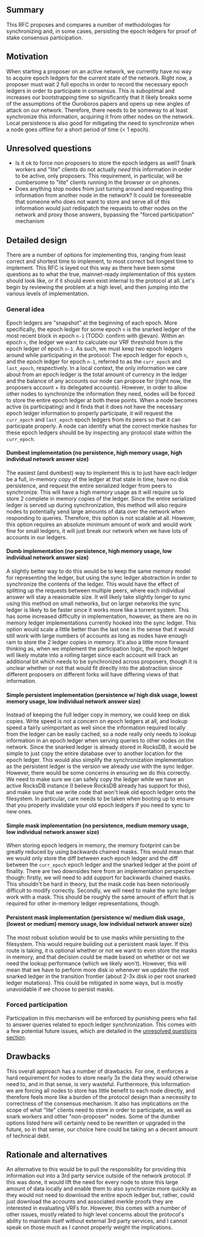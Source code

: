 ## Summary
[summary]: #summary

This RFC proposes and compares a number of methodologies for synchronizing and, in some cases, persisting the epoch ledgers for proof of stake consensus participation.

## Motivation
[motivation]: #motivation

When starting a proposer on an active network, we currently have no way to acquire epoch ledgers for the current state of the network. Right now, a proposer must wait 2 full epochs in order to record the necessary epoch ledgers in order to participate in consensus. This is suboptimal and increases our bootstrapping time so significantly that it likely breaks some of the assumptions of the Ouroboros papers and opens up new angles of attack on our network. Therefore, there needs to be someway to at least synchronize this information, acquiring it from other nodes on the network. Local persistence is also good for mitigating the need to synchronize when a node goes offline for a short period of time (< 1 epoch).

## Unresolved questions
[unresolved-questions]: #unresolved-questions

- Is it ok to force non proposers to store the epoch ledgers as well? Snark workers and "lite" clients do not actually *need* this information in order to be active, only proposers. This requirement, in particular, will be cumbersome to "lite" clients running in the browser or on phones.
- Does anything stop nodes from just turning around and requesting this information from another node in the network? It could be foreseeable that someone who does not want to store and serve all of this information would just redispatch the requests to other nodes on the network and proxy those answers, bypassing the "forced participation" mechanism

## Detailed design
[detailed-design]: #detailed-design

There are a number of options for implementing this, ranging from least correct and shortest time to implement, to most correct but longest time to implement. This RFC is layed out this way as there have been some questions as to what the true, mainnet-ready implementation of this system should look like, or if it should even exist internal to the protocol at all. Let's begin by reviewing the problem at a high level, and then jumping into the various levels of implementation.

### General idea
[detailed-design-general-idea]: #detailed-design-general-idea

Epoch ledgers are "snapshot" at the beginning of each epoch. More specifically, the epoch ledger for some epoch `n` is the snarked ledger of the most recent block in epoch `n-1` (TODO: confirm with @evan). Within an epoch `n`, the ledger we want to calculate our VRF threshold from is the epoch ledger of epoch `n-1`. As such, we must keep two epoch ledgers around while participating in the protocol: The epoch ledger for epoch `n`, and the epoch ledger for epoch `n-1`, referred to as the `curr_epoch` and `last_epoch`, respectively. In a local context, the only information we care about from an epoch ledger is the total amount of currency in the ledger and the balance of any accounts our node can propose for (right now, the proposers account + its delegated accounts). However, in order to allow other nodes to synchronize the information they need, nodes will be forced to store the entire epoch ledger at both these points. When a node becomes active (is participating) and it finds that it does not have the necessary epoch ledger information to properly participate, it will request the `curr_epoch` and `last_epoch` epoch ledgers from its peers so that it can participate properly. A node can identify what the correct merkle hashes for these epoch ledgers should be by inspecting any protocol state within the `curr_epoch`.

#### Dumbest implementation (no persistence, high memory usage, high individual network answer size)
[detailed-design-dumbest-implementation]: #detailed-design-dumbest-implementation

The easiest (and dumbest) way to implement this is to just have each ledger be a full, in-memory copy of the ledger at that state in time, have no disk persistence, and request the entire serialized ledger from peers to synchronize. This will have a high memory usage as it will require us to store 2 complete in memory copies of the ledger. Since the entire serialized ledger is served up during synchronization, this method will also require nodes to potentially send large amounts of data over the network when responding to queries. Therefore, this option is not scalable at all. However, this option requires an absolute minimum amount of work and would work fine for small ledgers, it will just break our network when we have lots of accounts in our ledgers.

#### Dumb implementation (no persistence, high memory usage, low individual network answer size)
[detailed-design-dumb-implementation]: #detailed-design-dumb-implementation

A slightly better way to do this would be to keep the same memory model for representing the ledger, but using the sync ledger abstraction in order to synchronize the contents of the ledger. This would have the effect of splitting up the requests between multiple peers, where each individual answer will stay a reasonable size. It will likely take slightly longer to sync using this method on small networks, but on larger networks the sync ledger is likely to be faster since it works more like a torrent system. This has some increased difficulty in implementation, however, as there are no in memory ledger implementations currently hooked into the sync ledger. This option would scale a little better than the last one in the sense that it would still work with large numbers of accounts as long as nodes have enough ram to store the 2 ledger copies in memory. It's also a little more forward thinking as, when we implement the participation logic, the epoch ledger will likely mutate into a rolling target since each account will track an additional bit which needs to be synchronized across proposers, though it is unclear whether or not that would fit directly into the abstraction since different proposers on different forks will have differing views of that information.

#### Simple persistent implementation (persistence w/ high disk usage, lowest memory usage, low individual network answer size)
[detailed-design-simple-persistent-implementation]: #detailed-design-simple-persistent-implementation

Instead of keeping the full ledger copy in memory, we could keep on disk copies. Write speed is not a concern on epoch ledgers at all, and lookup speed a fairly unimportant as well since the information required locally from the ledger can be easily cached, so a node really only needs to lookup information in an epoch ledger when serving queries to other nodes on the network. Since the snarked ledger is already stored in RocksDB, it would be simple to just copy the entire database over to another location for the epoch ledger. This would also simplify the synchronization implementation as the persistent ledger is the version we already use with the sync ledger. However, there would be some concerns in ensuring we do this correctly. We need to make sure we can safely copy the ledger while we have an active RocksDB instance (I believe RocksDB already has support for this), and make sure that we write code that won't leak old epoch ledger onto the filesystem. In particular, care needs to be taken when booting up to ensure that you properly invalidate your old epoch ledgers if you need to sync to new ones.

#### Simple mask implementation (no persistence, medium memory usage, low individual network answer size)
[detailed-design-simple-mask-implementation]: #detailed-design-simple-mask-implementation

When storing epoch ledgers in memory, the memory footprint can be greatly reduced by using backwards chained masks. This would mean that we would only store the diff between each epoch ledger and the diff between the `curr_epoch` epoch ledger and the snarked ledger at the point of finality. There are two downsides here from an implementation perspective though: firstly, we will need to add support for backwards chained masks. This shouldn't be hard in theory, but the mask code has been notoriously difficult to modify correctly. Secondly, we will need to make the sync ledger work with a mask. This should be roughly the same amount of effort that is required for other in-memory ledger representations, though.

#### Persistent mask implementation (persistence w/ medium disk usage, (lowest or medium) memory usage, low individual network answer size)
[detailed-design-persistent-mask-implementation]: #detailed-design-persistent-mask-implementation

The most robust solution would be to use masks while persisting to the filesystem. This would require building out a persistent mask layer. If this route is taking, it is optional whether or not we want to even store the masks in memory, and that decision could be made based on whether or not we need the lookup performance (which we likely won't). However, this will mean that we have to perform more disk io whenever we update the root snarked ledger in the transition frontier (about 2-3x disk io per root snarked ledger mutations). This could be mitigated in some ways, but is mostly unavoidable if we choose to persist masks.

### Forced participation
[detailed-design-forced-participation]: #detailed-design-forced-participation

Participation in this mechanism will be enforced by punishing peers who fail to answer queries related to epoch ledger synchronization. This comes with a few potential future issues, which are detailed in the [unresolved questions section](#unresolved-questions).

## Drawbacks
[drawbacks]: #drawbacks

This overall approach has a number of drawbacks. For one, it enforces a hard requirement for nodes to store nearly 3x the data they would otherwise need to, and in that sense, is very wasteful. Furthermore, this information we are forcing all nodes to store has little benefit to each node directly, and therefore feels more like a burden of the protocol design than a necessity to correctness of the consensus mechanism. It also has implications on the scope of what "lite" clients need to store in order to participate, as well as snark workers and other "non-proposer" nodes. Some of the dumber options listed here will certainly need to be rewritten or upgraded in the future, so in that sense, our choice here could be taking an a decent amount of technical debt.

## Rationale and alternatives
[rationale-and-alternatives]: #rationale-and-alternatives

An alternative to this would be to pull the responsiblity for providing this information out into a 3rd party service outside of the network protocol. If this was done, it would lift the need for every node to store this large amount of data locally and enable them to also synchronize more quickly as they would not need to download the entire epoch ledger but, rather, could just download the accounts and associated merkle proofs they are interested in evaluating VRFs for. However, this comes with a number of other issues, mostly related to high level concerns about the protocol's ability to maintain itself without external 3rd party services, and I cannot speak on those much as I cannot properly weight the implications.
